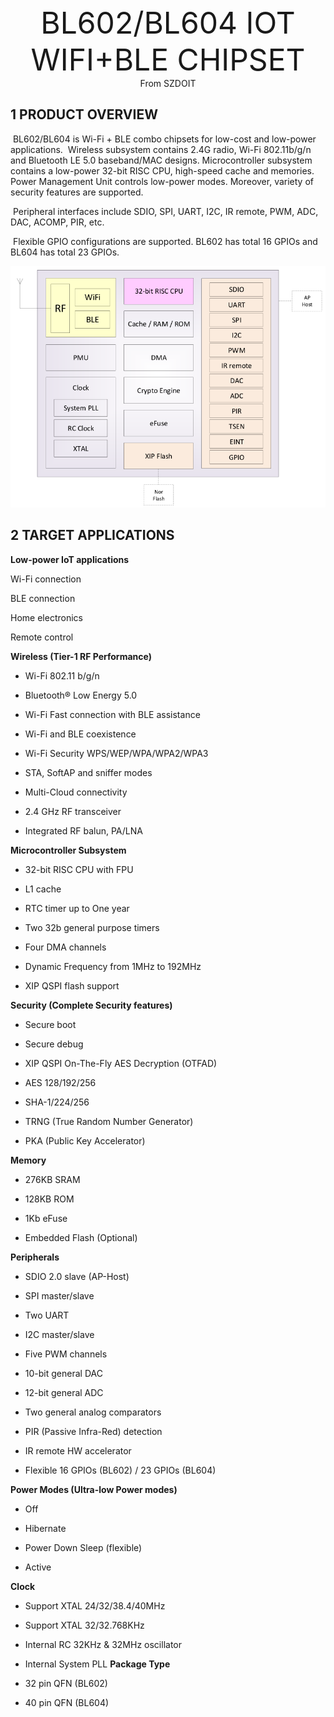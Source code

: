 <center><font size=10> BL602/BL604 IOT WIFI+BLE CHIPSET </center></font>
<center> From SZDOIT</center>

## 1 PRODUCT OVERVIEW

​	BL602/BL604 is Wi-Fi + BLE combo chipsets for low-cost and low-power applications.
​	Wireless subsystem contains 2.4G radio, Wi-Fi 802.11b/g/n and Bluetooth LE 5.0 baseband/MAC designs. Microcontroller subsystem contains a low-power 32-bit RISC CPU, high-speed cache and memories. Power Management Unit controls low-power modes. Moreover, variety of security features are supported.

​	Peripheral interfaces include SDIO, SPI, UART, I2C, IR remote, PWM, ADC, DAC, ACOMP, PIR, etc.

​	Flexible GPIO configurations are supported. BL602 has total 16 GPIOs and BL604 has total 23 GPIOs.

![image-20201119093205458](image-20201119093205458.png)

## 2 TARGET APPLICATIONS

**Low-power IoT applications**

Wi-Fi connection

BLE connection

Home electronics

Remote control

**Wireless (Tier-1 RF Performance)**

- Wi-Fi 802.11 b/g/n

- Bluetooth® Low Energy 5.0

- Wi-Fi Fast connection with BLE assistance

- Wi-Fi and BLE coexistence

- Wi-Fi Security WPS/WEP/WPA/WPA2/WPA3

- STA, SoftAP and sniffer modes

- Multi-Cloud connectivity

- 2.4 GHz RF transceiver

- Integrated RF balun, PA/LNA

**Microcontroller Subsystem**

- 32-bit RISC CPU with FPU

- L1 cache

- RTC timer up to One year

- Two 32b general purpose timers

- Four DMA channels

- Dynamic Frequency from 1MHz to 192MHz

- XIP QSPI flash support

**Security (Complete Security features)**

- Secure boot

- Secure debug

- XIP QSPI On-The-Fly AES Decryption (OTFAD)

- AES 128/192/256

- SHA-1/224/256

- TRNG (True Random Number Generator)

- PKA (Public Key Accelerator)

**Memory**

- 276KB SRAM

- 128KB ROM

- 1Kb eFuse

- Embedded Flash (Optional)

**Peripherals**

- SDIO 2.0 slave (AP-Host)

- SPI master/slave

- Two UART

- I2C master/slave

- Five PWM channels

- 10-bit general DAC

- 12-bit general ADC

- Two general analog comparators

- PIR (Passive Infra-Red) detection

- IR remote HW accelerator

- Flexible 16 GPIOs (BL602) / 23 GPIOs (BL604)

**Power Modes (Ultra-low Power modes)**

- Off

- Hibernate

- Power Down Sleep (flexible)

- Active

**Clock**

- Support XTAL 24/32/38.4/40MHz

- Support XTAL 32/32.768KHz

- Internal RC 32KHz & 32MHz oscillator

- Internal System PLL
**Package Type**

- 32 pin QFN (BL602)

- 40 pin QFN (BL604)